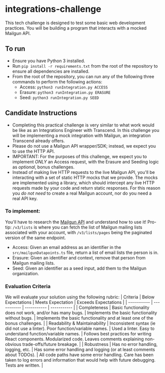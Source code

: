 # integrations-challenge

This tech challenge is designed to test some basic web development practices. You will be building a program that interacts with a mocked Mailgun API.

## To run

- Ensure you have Python 3 installed.
- Run `pip install -r requirements.txt` from the root of the repository to ensure all dependencies are installed.
- From the root of the repository, you can run any of the following three commands to perform the following actions:
  - Access: `python3 runIntegration.py ACCESS`
  - Erasure: `python3 runIntegration.py ERASURE`
  - Seed: `python3 runIntegration.py SEED`

## Candidate Instructions

- Completing this practical challenge is very similar to what work would be like as an Integrations Engineer with Transcend. In this challenge you will be implementing a mock integration with Mailgun, an integration Transcend already offers.
- Please do not use a Mailgun API wrapper/SDK; instead, we expect you to use the HTTP API.
- IMPORTANT: For the purposes of this challenge, we expect you to implement _ONLY_ an Access request, with the Erasure and Seeding logic as _optional_, bonus challenges.
- Instead of making live HTTP requests to the live Mailgun API, you'll be interacting with a set of static HTTP mocks that we provide. The mocks are implemented using a library, which should intercept any live HTTP requests made by your code and return static responses. For this reason you _do not need_ to create a real Mailgun account, nor do you need a real API key.

### To implement:

You'll have to research the [Mailgun API](https://documentation.mailgun.com/en/latest/api_reference.html) and understand how to use it! Pro-tip: `/v3/lists` is where you can fetch the list of Mailgun mailing lists associated with your account, with `/v3/lists/pages` being the paginated version of the same endpoint.

- Access: Given an email address as an identifier in the `src/mailgunDatapoints.ts` file, return a list of email lists the person is in.
- Erasure: Given an identifier and context, remove that person from Mailgun mailing lists.
- Seed: Given an identifier as a seed input, add them to the Mailgun organization.

### Evaluation Criteria

We will evaluate your solution using the following rubric:
| Criteria | Below Expectations | Meets Expectation | Exceeds Expectations |
| ----------- | ----------- | ----------- | ----------- |
| Completeness | Basic functionality does not work, and/or has many bugs. | Implements the basic functionality without bugs. | Implements the basic functionality and at least one of the bonus challenges. |
| Readability & Maintainability | Inconsistent syntax (ie did not use a linter). Poor function/variable names. | Used a linter. Easy to understand function/variable names. | Follows best practices for writing React components. Modularized code. Leaves comments explaining non-obvious trade-offs/future breakage. |
| Robustness | Has no error handling, logging, etc. | Has some error handling and logging (or at least comments about TODOs). | All code paths have some error handling. Care has been taken to log errors and information that would help with future debugging. Tests are written. |
